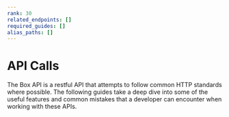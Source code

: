 ```yaml
---
rank: 30
related_endpoints: []
required_guides: []
alias_paths: []
---
```


# API Calls

The Box API is a restful API that attempts to follow common HTTP standards
where possible. The following guides take a deep dive into some of the useful
features and common mistakes that a developer can encounter when working with
these APIs.

